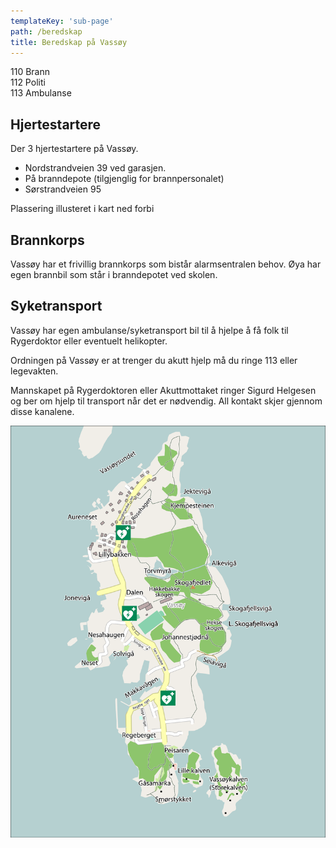 ```yaml
---
templateKey: 'sub-page'
path: /beredskap
title: Beredskap på Vassøy
---
```


<div class="h2">110 Brann</div>
<div class="h2">112 Politi</div>
<div class="h2">113 Ambulanse</div>


## Hjertestartere

Der 3 hjertestartere på Vassøy.

- Nordstrandveien 39 ved garasjen.
- På branndepote (tilgjenglig for brannpersonalet)
- Sørstrandveien 95

Plassering illusteret i kart ned forbi

## Brannkorps

Vassøy har et frivillig brannkorps som bistår alarmsentralen behov.
Øya har egen brannbil som står i branndepotet ved skolen.

## Syketransport

Vassøy har egen ambulanse/syketransport bil til å hjelpe å få folk til Rygerdoktor eller eventuelt helikopter.

Ordningen på Vassøy er at trenger du akutt hjelp må du ringe 113 eller legevakten.

Mannskapet på Rygerdoktoren eller Akuttmottaket ringer Sigurd Helgesen og ber om hjelp til transport når det er nødvendig. All kontakt skjer gjennom disse kanalene.

![Hjertestartere](kart_2.svg)